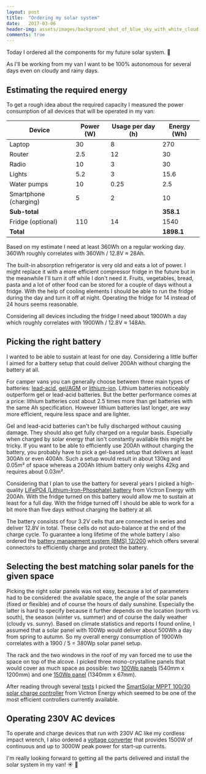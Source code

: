 ```yaml
---
layout: post
title:  "Ordering my solar system"
date:   2017-03-06
header-img: assets/images/background_shot_of_blue_sky_with_white_cloud.jpg
comments: true
---
```


Today I ordered all the components for my future solar system. :tada:

As I'll be working from my van I want to be 100% autonomous for several days even on cloudy and rainy days.

## Estimating the required energy

To get a rough idea about the required capacity I measured the power consumption of all devices that will be operated in my van:

| Device                | Power (W) | Usage per day (h) | Energy (Wh) |
|-----------------------|-----------|-------------------|-------------|
| Laptop                | 30        | 8                 | 270         |
| Router                | 2.5       | 12                | 30          |
| Radio                 | 10        | 3                 | 30          |
| Lights                | 5.2       | 3                 | 15.6        |
| Water pumps           | 10        | 0.25              | 2.5         |
| Smartphone (charging) | 5         | 2                 | 10          |
| **Sub-total**         |           |                   | **358.1**   |
| Fridge (optional)     | 110       | 14                | 1540        |
| **Total**             |           |                   | **1898.1**  |

Based on my estimate I need at least 360Wh on a regular working day. 360Wh roughly correlates with 360Wh / 12.8V ≈ 28Ah.

The built-in absorption refrigerator is very old and eats a lot of power. I might replace it with a more efficient compressor fridge in the future but in the meanwhile I'll turn it off while I don't need it. Fruits, vegetables, bread, pasta and a lot of other food can be stored for a couple of days without a fridge. With the help of cooling elements I should be able to run the fridge during the day and turn it off at night. Operating the fridge for 14 instead of 24 hours seems reasonable.

Considering all devices including the fridge I need about 1900Wh a day which roughly correlates with 1900Wh / 12.8V ≈ 148Ah.

## Picking the right battery

I wanted to be able to sustain at least for one day. Considering a little buffer I aimed for a battery setup that could deliver 200Ah without charging the battery at all.

For camper vans you can generally choose between three main types of batteries: [lead-acid](https://en.wikipedia.org/wiki/Lead%E2%80%93acid_battery), [gel/AGM](https://en.wikipedia.org/wiki/VRLA_battery) or [lithium-ion](https://en.wikipedia.org/wiki/Lithium-ion_battery). Lithium batteries noticeably outperform gel or lead-acid batteries. But the better performance comes at a price: lithium batteries cost about 2.5 times more than gel batteries with the same Ah specification. However lithium batteries last longer, are way more efficient, require less space and are lighter.

Gel and lead-acid batteries can't be fully discharged without causing damage. They should also get fully charged on a regular basis. Especially when charged by solar energy that isn't constantly available this might be tricky. If you want to be able to efficiently use 200Ah without charging the battery, you probably have to pick a gel-based setup that delivers at least 300Ah or even 400Ah. Such a setup would result in about 130kg and 0.05m² of space whereas a 200Ah lithium battery only weighs 42kg and requires about 0.03m².

Considering that I plan to use the battery for several years I picked a high-quality [LiFePO4 (Lithium-Iron-Phosphate) battery](https://www.victronenergy.com/upload/documents/Datasheet-12,8-Volt-lithium-iron-phosphate-batteries-EN.pdf) from Victron Energy with 200Ah. With the fridge turned on this battery would allow me to sustain at least for a full day. With the fridge turned off I should be able to work for a bit more than five days without charging the battery at all.

The battery consists of four 3.2V cells that are connected in series and deliver 12.8V in total. These cells do not auto-balance at the end of the charge cycle. To guarantee a long lifetime of the whole battery I also ordered the [battery management system (BMS) 12/200](https://www.victronenergy.com/upload/documents/Datasheet-BMS-12-200-EN.pdf) which offers several connectors to efficiently charge and protect the battery.

## Selecting the best matching solar panels for the given space

Picking the right solar panels was not easy, because a lot of parameters had to be considered: the available space, the angle of the solar panels (fixed or flexible) and of course the hours of daily sunshine. Especially the latter is hard to specify because it further depends on the location (north vs. south), the season (winter vs. summer) and of course the daily weather (cloudy vs. sunny). Based on climate statistics and reports I found online, I assumed that a solar panel with 100Wp would deliver about 500Wh a day from spring to autumn. So my overall energy consumption of 1900Wh correlates with a 1900 / 5 = 380Wp solar panel setup.

The rack and the two windows in the roof of my van forced me to use the space on top of the alcove. I picked three mono-crystalline panels that would cover as much space as possible: two [100Wp panels](https://www.offgridtec.com/generatoren/solarmodule/12v-24v-solarmodule/offgridtecr-100w-mono-solarpanel-12v.html) (540mm x 1200mm) and one [150Wp panel](https://www.offgridtec.com/offgridtecr-150w-mono-12v-solarpanel.html) (1340mm x 67mm).

After reading through several [tests](https://www.amumot.de/solar-laderegler-12v-mppt/) I picked the [SmartSolar MPPT 100/30 solar charge controller](https://www.victronenergy.com/solar-charge-controllers/smartsolar-100-30-100-50) from Victron Energy which seemed to be one of the most efficient controllers currently available.

## Operating 230V AC devices

To operate and charge devices that run with 230V AC like my cordless impact wrench, I also ordered a [voltage converter](https://www.amazon.de/gp/product/B00FMUVRKK/) that provides 1500W of continuous and up to 3000W peak power for start-up currents.

I'm really looking forward to getting all the parts delivered and install the solar system in my van! :sunny: :electric_plug:
